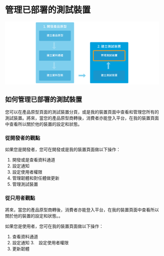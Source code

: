 # 管理已部署的測試裝置

![](../images/getting_started/img_getting_started_04.png)

## 如何管理已部署的測試裝置

您可以在產品原型頁面的測試裝置分頁，或是我的裝置頁面中查看和管理您所有的測試裝置。將來，當您的產品原型商轉後，消費者亦能登入平台，在我的裝置頁面中查看所以關於他的裝置的設定和狀態。

### 從開發者的觀點

如果您是開發者，您可在開發或是我的裝置頁面做以下操作：

1.	開發或是查看資料通道
2.	設定通知
3.	設定使用者權限
4.	管理韌體和對任體做更新
5.	管理測試裝置


### 從只用者觀點

將來，當您的產品原型商轉後，消費者亦能登入平台，在我的裝置頁面中查看所以關於他的裝置的設定和狀態。。

如果您是使用者，您可在我的裝置頁面做以下操作：

1.	查看資料通道
2.	設定通知
3.　設定使用者權限
4.	更新韌體
